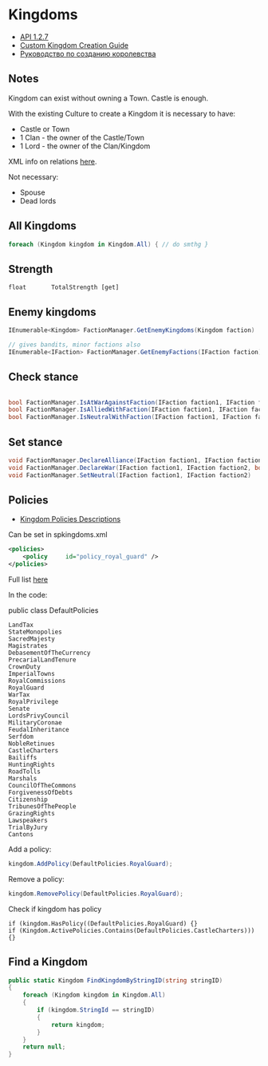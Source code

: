 # Kingdoms

* [API 1.2.7](https://apidoc.bannerlord.com/v/1.2.7/class_tale_worlds_1_1_campaign_system_1_1_kingdom.html)
* [Custom Kingdom Creation Guide](https://forums.taleworlds.com/index.php?threads/custom-kingdom-creation-guide.435969/)
* [Руководство по созданию королевства](https://commando.com.ua/commando/gmpr/modding-bannerlord/gajdy-po-mododeliju/6080-rukovodstvo-po-sozdaniju-korolevstva.html)

## Notes

Kingdom can exist without owning a Town. Castle is enough.

With the existing Culture to create a Kingdom it is necessary to have:

- Castle or Town
- 1 Clan - the owner of the Castle/Town
- 1 Lord - the owner of the Clan/Kingdom

XML info on relations [here](/modding/xml/).

Not necessary:

- Spouse
- Dead lords


## All Kingdoms

``` cs
foreach (Kingdom kingdom in Kingdom.All) { // do smthg }
```

## Strength

    float       TotalStrength [get]


## Enemy kingdoms

```cs
IEnumerable<Kingdom> FactionManager.GetEnemyKingdoms(Kingdom faction)

// gives bandits, minor factions also
IEnumerable<IFaction> FactionManager.GetEnemyFactions(IFaction faction)
```

## Check stance

```cs

bool FactionManager.IsAtWarAgainstFaction(IFaction faction1, IFaction faction2)
bool FactionManager.IsAlliedWithFaction(IFaction faction1, IFaction faction2)
bool FactionManager.IsNeutralWithFaction(IFaction faction1, IFaction faction2)
```

## Set stance

```cs
void FactionManager.DeclareAlliance(IFaction faction1, IFaction faction2)
void FactionManager.DeclareWar(IFaction faction1, IFaction faction2, bool isAtConstantWar = false)
void FactionManager.SetNeutral(IFaction faction1, IFaction faction2)
```


## Policies

* [Kingdom Policies Descriptions](https://mountandblade2bannerlord.wiki.fextralife.com/Kingdom+Management)

Can be set in spkingdoms.xml

``` xml
<policies>
    <policy     id="policy_royal_guard" />
</policies>
```

Full list [here](/modding/cultures/#default_policies)

In the code:

public class DefaultPolicies

    LandTax
    StateMonopolies
    SacredMajesty
    Magistrates
    DebasementOfTheCurrency
    PrecarialLandTenure
    CrownDuty
    ImperialTowns
    RoyalCommissions
    RoyalGuard
    WarTax
    RoyalPrivilege
    Senate
    LordsPrivyCouncil
    MilitaryCoronae
    FeudalInheritance
    Serfdom
    NobleRetinues
    CastleCharters
    Bailiffs
    HuntingRights
    RoadTolls
    Marshals
    CouncilOfTheCommons
    ForgivenessOfDebts
    Citizenship
    TribunesOfThePeople
    GrazingRights
    Lawspeakers
    TrialByJury
    Cantons

Add a policy:
```cs
kingdom.AddPolicy(DefaultPolicies.RoyalGuard);
```

Remove a policy:
```cs
kingdom.RemovePolicy(DefaultPolicies.RoyalGuard);
```

Check if kingdom has policy
```
if (kingdom.HasPolicy((DefaultPolicies.RoyalGuard) {}
if (Kingdom.ActivePolicies.Contains(DefaultPolicies.CastleCharters))) {}
```

## Find a Kingdom

``` cs
public static Kingdom FindKingdomByStringID(string stringID)
{
    foreach (Kingdom kingdom in Kingdom.All)
    {
        if (kingdom.StringId == stringID)
        {
            return kingdom;
        }
    }
    return null;
}
```

